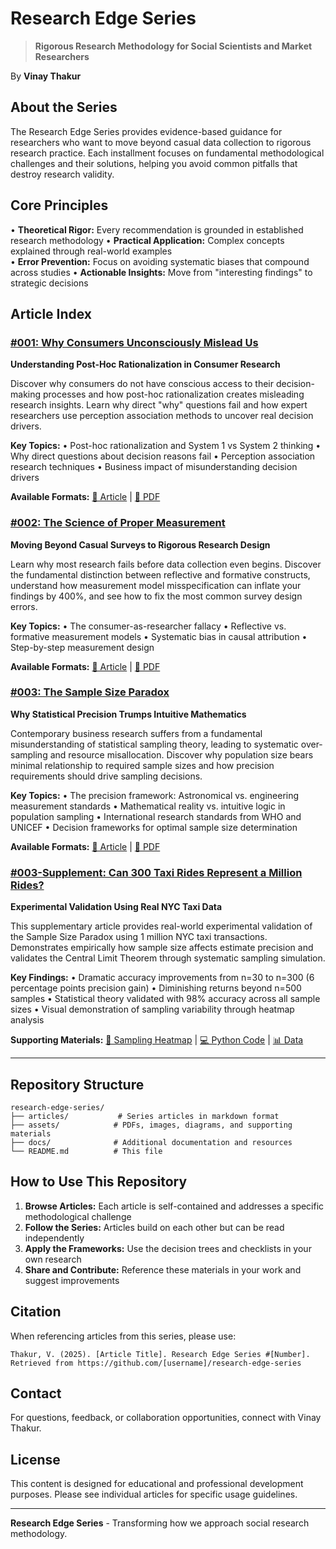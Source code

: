 # Research Edge Series

> **Rigorous Research Methodology for Social Scientists and Market Researchers**

By **Vinay Thakur**

## About the Series

The Research Edge Series provides evidence-based guidance for researchers who want to move beyond casual data collection to rigorous research practice. Each installment focuses on fundamental methodological challenges and their solutions, helping you avoid common pitfalls that destroy research validity.

## Core Principles

• **Theoretical Rigor:** Every recommendation is grounded in established research methodology
• **Practical Application:** Complex concepts explained through real-world examples  
• **Error Prevention:** Focus on avoiding systematic biases that compound across studies
• **Actionable Insights:** Move from "interesting findings" to strategic decisions

## Article Index

### [#001: Why Consumers Unconsciously Mislead Us](./articles/001-unconscious-consumer-behavior.md)
**Understanding Post-Hoc Rationalization in Consumer Research**

Discover why consumers do not have conscious access to their decision-making processes and how post-hoc rationalization creates misleading research insights. Learn why direct "why" questions fail and how expert researchers use perception association methods to uncover real decision drivers.

**Key Topics:**
• Post-hoc rationalization and System 1 vs System 2 thinking
• Why direct questions about decision reasons fail
• Perception association research techniques
• Business impact of misunderstanding decision drivers

**Available Formats:** [📄 Article](./articles/001-unconscious-consumer-behavior.md) | [📁 PDF](./assets/001-unconscious-consumer-behavior.pdf)

### [#002: The Science of Proper Measurement](./articles/002-measurement-fundamentals.md)
**Moving Beyond Casual Surveys to Rigorous Research Design**

Learn why most research fails before data collection even begins. Discover the fundamental distinction between reflective and formative constructs, understand how measurement model misspecification can inflate your findings by 400%, and see how to fix the most common survey design errors.

**Key Topics:**
• The consumer-as-researcher fallacy
• Reflective vs. formative measurement models
• Systematic bias in causal attribution
• Step-by-step measurement design

**Available Formats:** [📄 Article](./articles/002-measurement-fundamentals.md) | [📁 PDF](./assets/002-research-edge-series-measurement-fundamentals.pdf)

### [#003: The Sample Size Paradox](./articles/003-sample-size-paradox.md)
**Why Statistical Precision Trumps Intuitive Mathematics**

Contemporary business research suffers from a fundamental misunderstanding of statistical sampling theory, leading to systematic over-sampling and resource misallocation. Discover why population size bears minimal relationship to required sample sizes and how precision requirements should drive sampling decisions.

**Key Topics:**
• The precision framework: Astronomical vs. engineering measurement standards
• Mathematical reality vs. intuitive logic in population sampling
• International research standards from WHO and UNICEF
• Decision frameworks for optimal sample size determination

**Available Formats:** [📄 Article](./articles/003-sample-size-paradox.md) | [📁 PDF](./assets/Sample%20Precision.pdf)

### [#003-Supplement: Can 300 Taxi Rides Represent a Million Rides?](./articles/003-supplement-taxi-experiment.md)
**Experimental Validation Using Real NYC Taxi Data**

This supplementary article provides real-world experimental validation of the Sample Size Paradox using 1 million NYC taxi transactions. Demonstrates empirically how sample size affects estimate precision and validates the Central Limit Theorem through systematic sampling simulation.

**Key Findings:**
• Dramatic accuracy improvements from n=30 to n=300 (6 percentage points precision gain)
• Diminishing returns beyond n=500 samples
• Statistical theory validated with 98% accuracy across all sample sizes
• Visual demonstration of sampling variability through heatmap analysis

**Supporting Materials:** [🎯 Sampling Heatmap](./assets/003-supplement-taxi-experiment/enhanced_font_heatmap.png) | [💻 Python Code](./assets/003-supplement-taxi-experiment/efficient_taxi_sampling.py) | [📊 Data](./assets/003-supplement-taxi-experiment/population_parameters.csv)

---

## Repository Structure

```
research-edge-series/
├── articles/           # Series articles in markdown format
├── assets/            # PDFs, images, diagrams, and supporting materials  
├── docs/              # Additional documentation and resources
└── README.md          # This file
```

## How to Use This Repository

1. **Browse Articles:** Each article is self-contained and addresses a specific methodological challenge
2. **Follow the Series:** Articles build on each other but can be read independently  
3. **Apply the Frameworks:** Use the decision trees and checklists in your own research
4. **Share and Contribute:** Reference these materials in your work and suggest improvements

## Citation

When referencing articles from this series, please use:

```
Thakur, V. (2025). [Article Title]. Research Edge Series #[Number]. 
Retrieved from https://github.com/[username]/research-edge-series
```

## Contact

For questions, feedback, or collaboration opportunities, connect with Vinay Thakur.

## License

This content is designed for educational and professional development purposes. Please see individual articles for specific usage guidelines.

---

**Research Edge Series** - Transforming how we approach social research methodology.